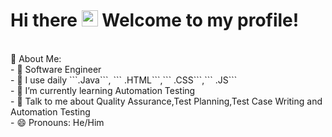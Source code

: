 # Hi there <img src="https://github.com/TheDudeThatCode/TheDudeThatCode/blob/master/Assets/Hi.gif" width="26px"> Welcome to my profile!

<br>
🤵 About Me:<br>
- 🏦 Software Engineer<br>
- 🤔 I use daily ```.Java```, ``` .HTML```,``` .CSS```,``` .JS```<br>
- 🌱 I’m currently learning Automation Testing<br>
- 💬 Talk to me about Quality Assurance,Test Planning,Test Case Writing and Automation Testing<br>
- 😄 Pronouns: He/Him<br>

